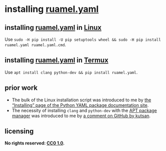 # installing [ruamel.yaml]
## installing [ruamel.yaml] in [Linux]
Use `sudo -H pip install -U pip setuptools wheel && sudo -H pip install ruamel.yaml ruamel.yaml.cmd`.

## installing [ruamel.yaml] in [Termux]
Use `apt install clang python-dev && pip install ruamel.yaml`.

## prior work
- The bulk of the Linux installation script was introduced to me by [the “Installing” page of the Python YAML package documentation site](https://yaml.readthedocs.io/en/latest/install.html).
- The necessity of installing `clang` and `python-dev` with the [APT package manager](https://en.wikipedia.org/wiki/APT_(Package_Manager)) was introduced to me by [a comment on GitHub by kutsan](https://github.com/neovim/pynvim/issues/267).

## licensing
**No rights reserved: [CC0 1.0](https://creativecommons.org/publicdomain/zero/1.0/).**

[Linux]: https://en.wikipedia.org/wiki/Linux
[Termux]: https://termux.com/
[ruamel.yaml]: https://pypi.org/project/ruamel.yaml/
